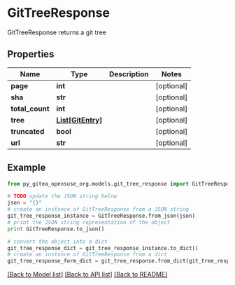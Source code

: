 # GitTreeResponse

GitTreeResponse returns a git tree

## Properties
Name | Type | Description | Notes
------------ | ------------- | ------------- | -------------
**page** | **int** |  | [optional] 
**sha** | **str** |  | [optional] 
**total_count** | **int** |  | [optional] 
**tree** | [**List[GitEntry]**](GitEntry.md) |  | [optional] 
**truncated** | **bool** |  | [optional] 
**url** | **str** |  | [optional] 

## Example

```python
from py_gitea_opensuse_org.models.git_tree_response import GitTreeResponse

# TODO update the JSON string below
json = "{}"
# create an instance of GitTreeResponse from a JSON string
git_tree_response_instance = GitTreeResponse.from_json(json)
# print the JSON string representation of the object
print GitTreeResponse.to_json()

# convert the object into a dict
git_tree_response_dict = git_tree_response_instance.to_dict()
# create an instance of GitTreeResponse from a dict
git_tree_response_form_dict = git_tree_response.from_dict(git_tree_response_dict)
```
[[Back to Model list]](../README.md#documentation-for-models) [[Back to API list]](../README.md#documentation-for-api-endpoints) [[Back to README]](../README.md)


